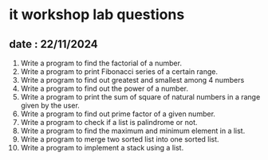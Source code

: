 # it workshop lab questions 
## date : 22/11/2024

1. Write a program to find the factorial of a number.
2. Write a program to print Fibonacci series of a certain range.
3. Write a program to find out greatest and smallest among 4 numbers
4. Write a program to find out the power of a number.
5. Write a program to print the sum of square of natural numbers in a range given by the user.
6. Write a program to find out prime factor of a given number.
7. Write a program to check if a list is palindrome or not.
8. Write a program to find the maximum and minimum element in a list.
9. Write a program to merge two sorted list into one sorted list.
10. Write a program to implement a stack using a list.
